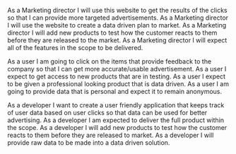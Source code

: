 As a Marketing director I will use this website to get the results of the clicks so that I can provide more targeted advertisements. 
As a Marketing director I will use the website to create a data driven plan to market.
As a Marketing director I will add new products to test how the customer reacts to them before they are released to the market. 
As a Marketing director I will expect all of the features in the scope to be delivered. 

As a user I am going to click on the items that provide feedback to the company so that I can get more accurate/usable advertisement. 
As a user I expect to get access to new products that are in testing. 
As a user I expect to be given a professional looking product that is data driven.
As a user I am going to provide data that is personal and expect it to remain anonymous.

As a developer I want to create a user friendly application that keeps track of user data based on user clicks so that data can be used for better advertising. 
As a developer I am expected to deliver the full product within the scope.
As a developer I will add new products to test how the customer reacts to them before they are released to market. 
As a developer I will provide raw data to be made into a data driven solution. 